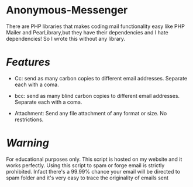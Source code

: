 # Anonymous-Messenger

There are PHP libraries that makes coding mail functionality easy
like PHP Mailer and PearLibrary,but they have their dependencies 
and I hate dependencies! So I wrote this without any library. 

# *Features*

* Cc: send as many carbon copies to different email addresses. Separate each with a coma. 

* bcc: send as many blind carbon copies to different email addresses. Separate each with a coma.

* Attachment: Send any file attachment of any format or size. No restrictions. 

# *Warning*

 For educational purposes only. This script is hosted on my website and it works perfectly. 
 Using this script to spam or forge email is strictly prohibited. Infact there's a 99.99% chance
 your email will be directed to spam folder and it's very easy to trace the originality of emails sent
